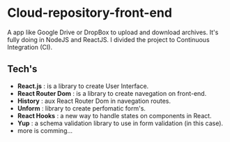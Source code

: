 # Cloud-repository-front-end
A app like Google Drive or DropBox to upload and download archives. It's fully doing in NodeJS and ReactJS. I divided the project to Continuous Integration (CI).

## Tech's
- **React.js** : is a library to create User Interface.
- **React Router Dom** : is a library to create navegation on front-end.
- **History** : aux React Router Dom in navegation routes.
- **Unform** : library to create perfomatic form's.
- **React Hooks** : a new way to handle states on components in React.
- **Yup** : a schema validation library to use in form validation (in this case).
- more is comming...
